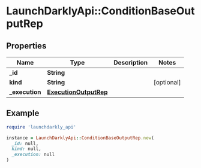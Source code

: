 # LaunchDarklyApi::ConditionBaseOutputRep

## Properties

| Name | Type | Description | Notes |
| ---- | ---- | ----------- | ----- |
| **_id** | **String** |  |  |
| **kind** | **String** |  | [optional] |
| **_execution** | [**ExecutionOutputRep**](ExecutionOutputRep.md) |  |  |

## Example

```ruby
require 'launchdarkly_api'

instance = LaunchDarklyApi::ConditionBaseOutputRep.new(
  _id: null,
  kind: null,
  _execution: null
)
```

